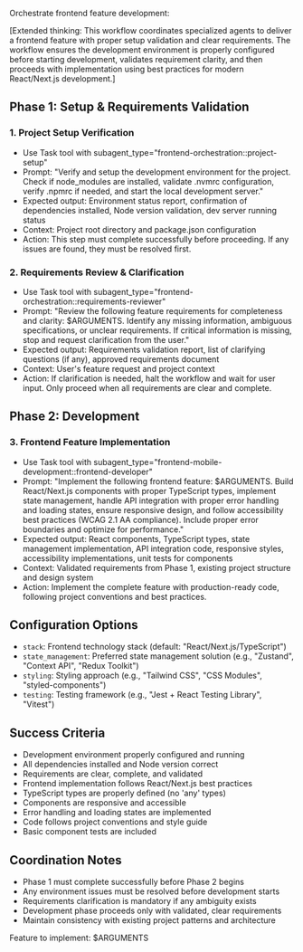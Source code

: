 Orchestrate frontend feature development:

[Extended thinking: This workflow coordinates specialized agents to deliver a frontend feature with proper setup validation and clear requirements. The workflow ensures the development environment is properly configured before starting development, validates requirement clarity, and then proceeds with implementation using best practices for modern React/Next.js development.]

## Phase 1: Setup & Requirements Validation

### 1. Project Setup Verification
- Use Task tool with subagent_type="frontend-orchestration::project-setup"
- Prompt: "Verify and setup the development environment for the project. Check if node_modules are installed, validate .nvmrc configuration, verify .npmrc if needed, and start the local development server."
- Expected output: Environment status report, confirmation of dependencies installed, Node version validation, dev server running status
- Context: Project root directory and package.json configuration
- Action: This step must complete successfully before proceeding. If any issues are found, they must be resolved first.

### 2. Requirements Review & Clarification
- Use Task tool with subagent_type="frontend-orchestration::requirements-reviewer"
- Prompt: "Review the following feature requirements for completeness and clarity: $ARGUMENTS. Identify any missing information, ambiguous specifications, or unclear requirements. If critical information is missing, stop and request clarification from the user."
- Expected output: Requirements validation report, list of clarifying questions (if any), approved requirements document
- Context: User's feature request and project context
- Action: If clarification is needed, halt the workflow and wait for user input. Only proceed when all requirements are clear and complete.

## Phase 2: Development

### 3. Frontend Feature Implementation
- Use Task tool with subagent_type="frontend-mobile-development::frontend-developer"
- Prompt: "Implement the following frontend feature: $ARGUMENTS. Build React/Next.js components with proper TypeScript types, implement state management, handle API integration with proper error handling and loading states, ensure responsive design, and follow accessibility best practices (WCAG 2.1 AA compliance). Include proper error boundaries and optimize for performance."
- Expected output: React components, TypeScript types, state management implementation, API integration code, responsive styles, accessibility implementations, unit tests for components
- Context: Validated requirements from Phase 1, existing project structure and design system
- Action: Implement the complete feature with production-ready code, following project conventions and best practices.

## Configuration Options
- `stack`: Frontend technology stack (default: "React/Next.js/TypeScript")
- `state_management`: Preferred state management solution (e.g., "Zustand", "Context API", "Redux Toolkit")
- `styling`: Styling approach (e.g., "Tailwind CSS", "CSS Modules", "styled-components")
- `testing`: Testing framework (e.g., "Jest + React Testing Library", "Vitest")

## Success Criteria
- Development environment properly configured and running
- All dependencies installed and Node version correct
- Requirements are clear, complete, and validated
- Frontend implementation follows React/Next.js best practices
- TypeScript types are properly defined (no 'any' types)
- Components are responsive and accessible
- Error handling and loading states are implemented
- Code follows project conventions and style guide
- Basic component tests are included

## Coordination Notes
- Phase 1 must complete successfully before Phase 2 begins
- Any environment issues must be resolved before development starts
- Requirements clarification is mandatory if any ambiguity exists
- Development phase proceeds only with validated, clear requirements
- Maintain consistency with existing project patterns and architecture

Feature to implement: $ARGUMENTS